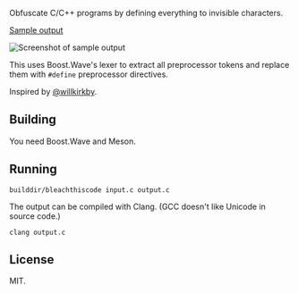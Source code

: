 Obfuscate C/C++ programs by defining everything to invisible characters.

[Sample output](https://github.com/zhuowei/BleachThisCode/blob/master/samples/hello.out.c)

![Screenshot of sample output](samples/screenshot_hello.png)

This uses Boost.Wave's lexer to extract all preprocessor tokens and replace them with `#define` preprocessor directives.

Inspired by [@willkirkby](https://twitter.com/willkirkby/status/1016014401479041024).

## Building

You need Boost.Wave and Meson.

## Running

`builddir/bleachthiscode input.c output.c`

The output can be compiled with Clang. (GCC doesn't like Unicode in source code.)

`clang output.c`

## License

MIT.
